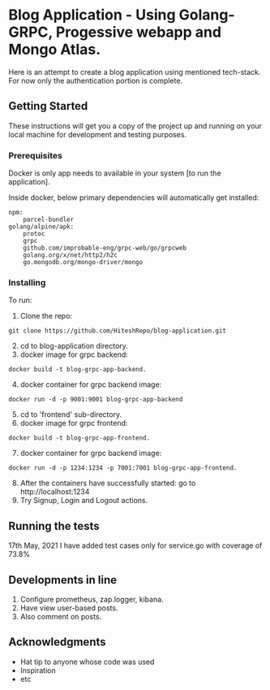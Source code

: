 # Blog Application - Using Golang-GRPC, Progessive webapp and Mongo Atlas.

Here is an attempt to create a blog application using mentioned tech-stack.
For now only the authentication portion is complete.

## Getting Started

These instructions will get you a copy of the project up and running on your local machine for development and testing purposes.

### Prerequisites

Docker is only app needs to available in your system [to run the application].

Inside docker, below primary dependencies will automatically get installed:

```
npm:
    parcel-bundler
golang/alpine/apk:
    protoc
    grpc
    github.com/improbable-eng/grpc-web/go/grpcweb
    golang.org/x/net/http2/h2c
    go.mongodb.org/mongo-driver/mongo
```

### Installing

To run:

1. Clone the repo:

```
git clone https://github.com/HiteshRepo/blog-application.git
```

2. cd to blog-application directory.
3. docker image for grpc backend:

```
docker build -t blog-grpc-app-backend.
```

4. docker container for grpc backend image:

```
docker run -d -p 9001:9001 blog-grpc-app-backend
```

5. cd to 'frontend' sub-directory.
6. docker image for grpc frontend:

```
docker build -t blog-grpc-app-frontend.
```

7. docker container for grpc backend image:

```
docker run -d -p 1234:1234 -p 7001:7001 blog-grpc-app-frontend.
```

8. After the containers have successfully started: go to http://localhost:1234
9. Try Signup, Login and Logout actions.

## Running the tests

17th May, 2021
I have added test cases only for service.go with coverage of 73.8%

## Developments in line

1. Configure prometheus, zap.logger, kibana.
2. Have view user-based posts.
3. Also comment on posts.

## Acknowledgments

- Hat tip to anyone whose code was used
- Inspiration
- etc
